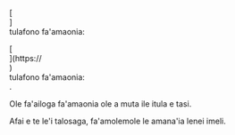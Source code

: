 [<br host>]<br action>tulafono fa'amaonia:<br code>

[<br host>](https://<br host>)<br action>tulafono fa'amaonia:<br code>.

Ole fa'ailoga fa'amaonia ole a muta ile itula e tasi.

Afai e te le'i talosaga, fa'amolemole le amana'ia lenei imeli.